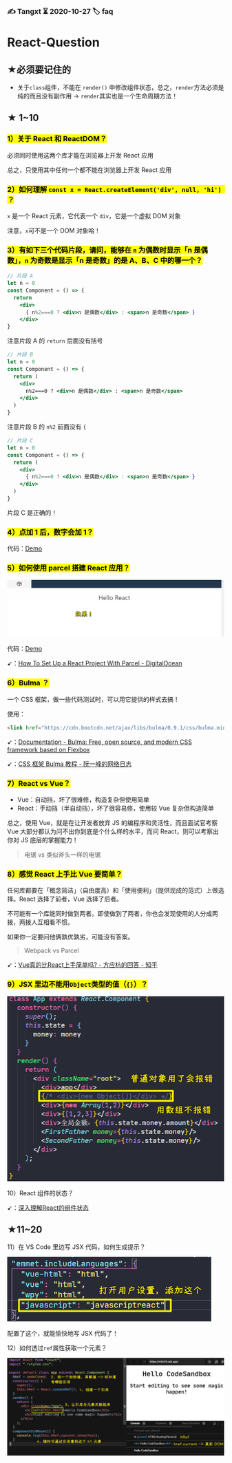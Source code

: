 ### ✍️ Tangxt ⏳ 2020-10-27 🏷️ faq

# React-Question

## ★必须要记住的

- 关于`class`组件，不能在 `render()` 中修改组件状态，总之，`render`方法必须是纯的而且没有副作用 -> `render`其实也是一个生命周期方法！

## ★ 1~10

### <mark>1）关于 React 和 ReactDOM？</mark>

必须同时使用这两个库才能在浏览器上开发 React 应用

总之，只使用其中任何一个都不能在浏览器上开发 React 应用

### <mark>2）如何理解 `const x = React.createElement('div', null, 'hi') `？</mark>

`x` 是一个 React 元素，它代表一个 `div`，它是一个虚拟 DOM 对象

注意，`x`可不是一个 DOM 对象哈！

### <mark>3）有如下三个代码片段，请问，能够在 `n` 为偶数时显示「n 是偶数」，`n` 为奇数是显示「n 是奇数」的是 A、B、C 中的哪一个？</mark>

``` jsx
// 片段 A
let n = 0
const Component = () => {
  return 
    <div>
      { n%2===0 ? <div>n 是偶数</div> : <span>n 是奇数</span> }
    </div>
}
```

注意片段 A 的 `return` 后面没有括号

``` jsx
// 片段 B
let n = 0
const Component = () => {
  return (
    <div>
      n%2===0 ? <div>n 是偶数</div> : <span>n 是奇数</span>
    </div>
  )
}
```

注意片段 B 的 `n%2` 前面没有 `{`

``` jsx
// 片段 C
let n = 0
const Component = () => {
  return (
    <div>
      { n%2===0 ? <div>n 是偶数</div> : <span>n 是奇数</span> }
    </div>
  )
}
```

片段 C 是正确的！

### <mark>4）点加 1 后，数字会加 1？</mark>

代码：[Demo](https://codesandbox.io/s/twilight-sun-iogjz)

### <mark>5）如何使用 parcel 搭建 React 应用？</mark>

![react 应用](assets/img/2020-12-26-14-38-03.png)

代码：[Demo](https://github.com/ppambler/react-demo/commit/76817a1d2bb5be4244015353e56de0b6f1ffdde1)

➹：[How To Set Up a React Project With Parcel - DigitalOcean](https://www.digitalocean.com/community/tutorials/how-to-set-up-a-react-project-with-parcel)

### <mark>6）Bulma ？</mark>

一个 CSS 框架，做一些代码测试时，可以用它提供的样式去搞！

使用：

``` html
<link href="https://cdn.bootcdn.net/ajax/libs/bulma/0.9.1/css/bulma.min.css" rel="stylesheet">
```

➹：[Documentation - Bulma: Free, open source, and modern CSS framework based on Flexbox](https://bulma.io/documentation/)

➹：[CSS 框架 Bulma 教程 - 阮一峰的网络日志](http://www.ruanyifeng.com/blog/2017/10/bulma.html)

### <mark>7）React vs Vue？</mark>

- Vue：自动挡，坏了很难修，构造复杂但使用简单
- React：手动挡（半自动挡），坏了很容易修，使用较 Vue 复杂但构造简单

总之，使用 Vue，就是在让开发者放弃 JS 的编程序和灵活性，而且面试官考察 Vue 大部分都认为问不出你到底是个什么样的水平，而问 React，则可以考察出你对 JS 底层的掌握能力！

> 电锯 vs 类似斧头一样的电锯

### <mark>8）感觉 React 上手比 Vue 要简单？</mark>

任何库都要在「概念简洁」（自由度高）和「使用便利」（提供现成的范式）上做选择。React 选择了前者，Vue 选择了后者。

不可能有一个库能同时做到两者。即使做到了两者，你也会发现使用的人分成两拨，两拨人互相看不惯。

如果你一定要问他俩孰优孰劣，可能没有答案。

> Webpack vs Parcel

➹：[Vue真的比React上手简单吗? - 方应杭的回答 - 知乎](https://www.zhihu.com/question/271908748/answer/364203091)

### <mark>9）JSX 里边不能用`Object`类型的值（`{}`）？</mark>

![不能用普通对象](assets/img/2021-01-13-17-42-54.png)

10）React 组件的状态？

➹：[深入理解React的组件状态](https://juejin.cn/post/6844903624603090952)

## ★11~20

11）在 VS Code 里边写 JSX 代码，如何生成提示？

![jsx 提示](assets/img/2021-02-10-21-10-25.png)

配置了这个，就能愉快地写 JSX 代码了！

12）如何透过`ref`属性获取一个元素？

![ref](assets/img/2021-03-13-02-01-55.png)

